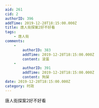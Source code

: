 ```yaml
---
aid: 261
cid: 2
authorID: 396
addTime: 2019-12-28T18:15:00.000Z
title: 唐人街探案2好不好看
tags:
    - 唐人街
comments:
    -
        authorID: 383
        addTime: 2019-12-28T18:15:00.000Z
        content: 滚蛋
    -
        authorID: 391
        addTime: 2019-12-28T18:15:00.000Z
        content: 狗屎
date: 2019-12-28T18:15:00.000Z
category: 时政
---
```


唐人街探案2好不好看
